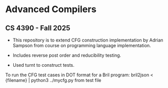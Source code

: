 # Advanced Compilers 

## CS 4390 - Fall 2025
- This repository is to extend CFG construction implementation by Adrian Sampson from course on programming language implementation. 

- Includes reverse post order and reducibility testing. 
- Used turnt to construct tests. 

To run the CFG test cases in DOT format for a Bril program:
bril2json < {filename} | python3 ../mycfg.py
from test file



